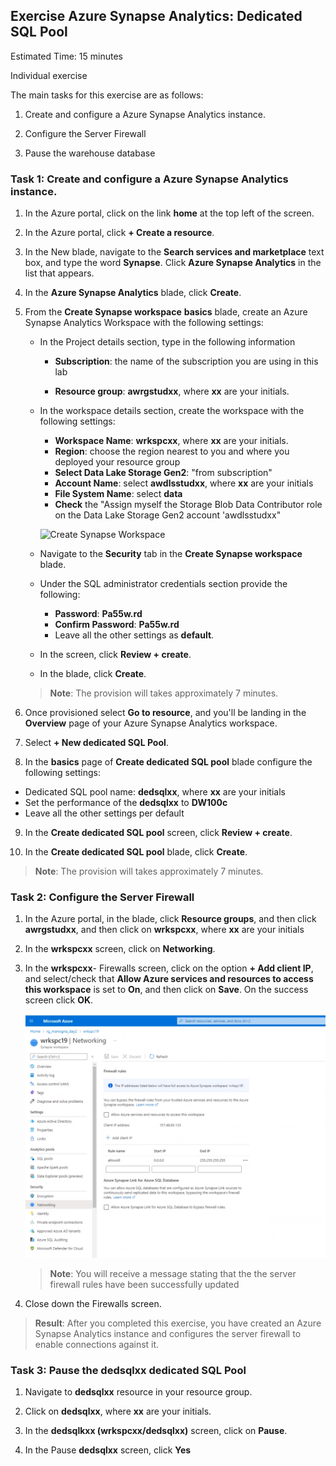 ## Exercise Azure Synapse Analytics: Dedicated SQL Pool
  
Estimated Time: 15 minutes

Individual exercise
  
The main tasks for this exercise are as follows:

1. Create and configure a Azure Synapse Analytics instance.

2. Configure the Server Firewall

3. Pause the warehouse database

### Task 1: Create and configure a Azure Synapse Analytics instance.

1. In the Azure portal, click on the link **home** at the top left of the screen.

2. In the Azure portal, click **+ Create a resource**.

3. In the New blade, navigate to the **Search services and marketplace** text box, and type the word **Synapse**. Click **Azure Synapse Analytics** in the list that appears.

4. In the **Azure Synapse Analytics** blade, click **Create**.

5. From the **Create Synapse workspace** **basics** blade, create an Azure Synapse Analytics Workspace with the following settings:

    - In the Project details section, type in the following information

        - **Subscription**: the name of the subscription you are using in this lab

        - **Resource group**: **awrgstudxx**, where **xx** are your initials.

    - In the workspace details section, create the workspace with the following settings:
        
        - **Workspace Name**: **wrkspcxx**, where **xx** are your initials.
        - **Region**: choose the region nearest to you and where you deployed your resource group
        - **Select Data Lake Storage Gen2**: "from subscription"
        - **Account Name**: select **awdlsstudxx**, where **xx** are your initials
        - **File System Name**: select **data**
        - **Check** the "Assign myself the Storage Blob Data Contributor role on the Data Lake Storage Gen2 account 'awdlsstudxx" 

        ![Create Synapse Workspace](Linked_Image_Files/M05-E02-T01-img01a.png) 

    - Navigate to the **Security** tab in the **Create Synapse workspace** blade. 

    - Under the SQL administrator credentials section provide the following:
        - **Password**: **Pa55w.rd**
        - **Confirm Password**: **Pa55w.rd**
        - Leave all the other settings as **default**. 

    - In the screen, click **Review + create**.
    - In the blade, click **Create**.

   > **Note**: The provision will takes approximately 7 minutes.

6. Once provisioned select **Go to resource**, and you'll be landing in the **Overview** page of your Azure Synapse Analytics workspace.  

7. Select **+ New dedicated SQL Pool**.

8. In the **basics** page of **Create dedicated SQL pool** blade configure the following settings:
- Dedicated SQL pool name: **dedsqlxx**, where **xx** are your initials
- Set the performance of the **dedsqlxx** to **DW100c**
- Leave all the other settings per default

9. In the **Create dedicated SQL pool** screen, click **Review + create**.

10. In the **Create dedicated SQL pool** blade, click **Create**.
  

   > **Note**: The provision will takes approximately 7 minutes.

### Task 2: Configure the Server Firewall

1. In the Azure portal, in the blade, click **Resource groups**, and then click **awrgstudxx**, and then click on **wrkspcxx**, where **xx** are your initials

2. In the **wrkspcxx** screen, click on **Networking**.

3. In the **wrkspcxx**- Firewalls  screen, click on the option **+ Add client IP**, and select/check that **Allow Azure services and resources to access this workspace** is set to **On**, and then click on **Save**. On the success screen click **OK**.

    ![Configuring Azure Synapse Analytics firewall settings in the Azure portal](Linked_Image_Files/M05-E02-T02-img01.png)

    > **Note**: You will receive a message stating that the the server firewall rules have been successfully updated

4. Close down the Firewalls screen.

> **Result**: After you completed this exercise, you have created an Azure  Synapse Analytics  instance and configures the server firewall to enable connections against it.

### Task 3: Pause the **dedsqlxx** dedicated SQL Pool

1. Navigate to **dedsqlxx** resource in your resource group. 

2. Click on **dedsqlxx**, where **xx** are your initials.

3. In the **dedsqlkxx (wrkspcxx/dedsqlxx)** screen, click on **Pause**.

4. In the Pause **dedsqlxx** screen, click **Yes**
